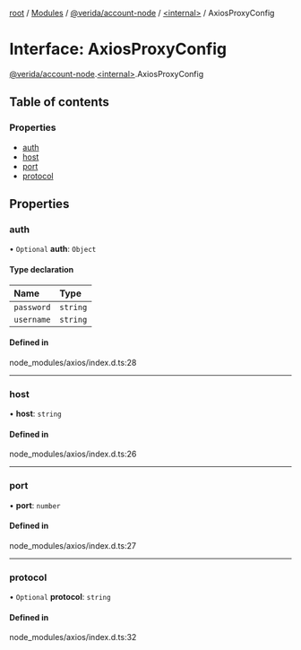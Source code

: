 [root](../README.md) / [Modules](../modules.md) / [@verida/account-node](../modules/verida_account_node.md) / [<internal\>](../modules/verida_account_node._internal_.md) / AxiosProxyConfig

# Interface: AxiosProxyConfig

[@verida/account-node](../modules/verida_account_node.md).[<internal\>](../modules/verida_account_node._internal_.md).AxiosProxyConfig

## Table of contents

### Properties

- [auth](verida_account_node._internal_.AxiosProxyConfig.md#auth)
- [host](verida_account_node._internal_.AxiosProxyConfig.md#host)
- [port](verida_account_node._internal_.AxiosProxyConfig.md#port)
- [protocol](verida_account_node._internal_.AxiosProxyConfig.md#protocol)

## Properties

### auth

• `Optional` **auth**: `Object`

#### Type declaration

| Name | Type |
| :------ | :------ |
| `password` | `string` |
| `username` | `string` |

#### Defined in

node_modules/axios/index.d.ts:28

___

### host

• **host**: `string`

#### Defined in

node_modules/axios/index.d.ts:26

___

### port

• **port**: `number`

#### Defined in

node_modules/axios/index.d.ts:27

___

### protocol

• `Optional` **protocol**: `string`

#### Defined in

node_modules/axios/index.d.ts:32
